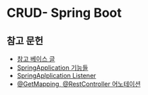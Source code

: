 # CRUD- Spring Boot

## 참고 문헌

- [참고 베이스 글](https://victorydntmd.tistory.com/325)
- [SpringApplication 기능들](https://opennote46.tistory.com/149)
- [SpringAplplication Listener](https://dailyheumsi.tistory.com/170)
- [@GetMapping, @RestController 어노테이션](https://countryxide.tistory.com/45)